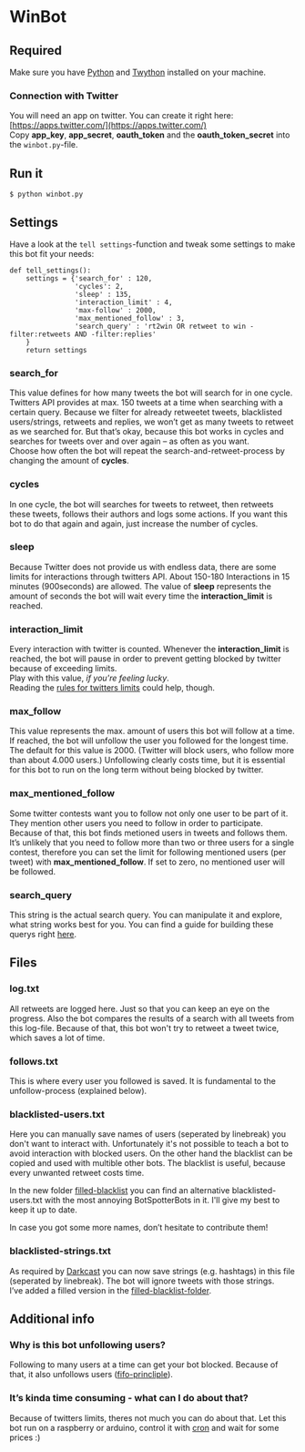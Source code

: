 # WinBot
## Required
Make sure you have
[Python](https://www.python.org/downloads/)
and [Twython](https://twython.readthedocs.io/en/latest/usage/install.html) installed on your machine.


### Connection with Twitter
You will need an app on twitter. You can create it right here: [https://apps.twitter.com/](https://apps.twitter.com/)    
Copy **app_key**, **app_secret**, **oauth_token** and the **oauth_token_secret** into the `winbot.py`-file.



## Run it
`$ python winbot.py`



## Settings
Have a look at the `tell settings`-function and tweak some settings to make this bot fit your needs:
```
def tell_settings():
    settings = {'search_for' : 120,
                'cycles': 2,
                'sleep' : 135,
                'interaction_limit' : 4,
                'max-follow' : 2000,
                'max_mentioned_follow' : 3,
                'search_query' : 'rt2win OR retweet to win -filter:retweets AND -filter:replies'
    }
    return settings
```

### search_for
This value defines for how many tweets the bot will search for in one cycle. Twitters API provides at max. 150 tweets at a time when searching with a certain query. Because we filter for already retweetet tweets, blacklisted users/strings, retweets and replies, we won’t get as many tweets to retweet as we searched for. But that’s okay, because this bot works in cycles and searches for tweets over and over again – as often as you want.  
Choose how often the bot will repeat the search-and-retweet-process by changing the amount of **cycles**.

### cycles
In one cycle, the bot will searches for tweets to retweet, then retweets these tweets, follows their authors and logs some actions. If you want this bot to do that again and again, just increase the number of cycles.

### sleep
Because Twitter does not provide us with endless data, there are some limits for interactions through twitters API. About 150-180 Interactions in 15 minutes (900seconds) are allowed. The value of **sleep** represents the amount of seconds the bot will wait every time the **interaction_limit** is reached.

### interaction_limit
Every interaction with twitter is counted. Whenever the **interaction_limit** is reached, the bot will pause in order to prevent getting blocked by twitter because of exceeding limits.  
Play with this value, *if you're feeling lucky*.  
Reading the [rules for twitters limits](https://support.twitter.com/articles/355430) could help, though.

### max_follow
This value represents the max. amount of users this bot will follow at a time. If reached, the bot will unfollow the user you followed for the longest time. The default for this value is 2000. (Twitter will block users, who follow more than about 4.000 users.)
Unfollowing clearly costs time, but it is essential for this bot to run on the long term without being blocked by twitter.

### max_mentioned_follow
Some twitter contests want you to follow not only one user to be part of it. They mention other users you need to follow in order to participate. Because of that, this bot finds metioned users in tweets and follows them. It’s unlikely that you need to follow more than two or three users for a single contest, therefore you can set the limit for following mentioned users (per tweet) with **max_mentioned_follow**. If set to zero, no mentioned user will be followed.

### search_query
This string is the actual search query. You can manipulate it and explore, what string works best for you. You can find a guide for building these querys right [here](https://dev.twitter.com/rest/public/search).

## Files
### log.txt
All retweets are logged here. Just so that you can keep an eye on the progress. Also the bot compares the results of a search with all tweets from this log-file. Because of that, this bot won't try to retweet a tweet twice, which saves a lot of time.

### follows.txt
This is where every user you followed is saved. It is fundamental to the unfollow-process (explained below).

### blacklisted-users.txt
Here you can manually save names of users (seperated by linebreak) you don't want to interact with. Unfortunately it's not possible to teach a bot to avoid interaction with blocked users. On the other hand the blacklist can be copied and used with multible other bots.
The blacklist is useful, because every unwanted retweet costs time.  

In the new folder
[filled-blacklist](https://github.com/jflessau/winbot-twitter-bot/tree/master/filled-blacklist)
you can find an alternative blacklisted-users.txt with the most annoying BotSpotterBots in it. I'll give my best to keep it up to date.

In case you got some more names, don’t hesitate to contribute them!

### blacklisted-strings.txt
As required by [Darkcast](https://github.com/Darkcast?tab=repositories) you can now save strings (e.g. hashtags) in this file (seperated by linebreak). The bot will ignore tweets with those strings.  
I’ve added a filled version in the [filled-blacklist-folder](https://github.com/jflessau/winbot-twitter-bot/tree/master/filled-blacklist).



## Additional info

### Why is this bot unfollowing users?
Following to many users at a time can get your bot blocked. Because of that, it also unfollows users ([fifo-princliple](https://en.wikipedia.org/wiki/FIFO)).

### It’s kinda time consuming - what can I do about that?
Because of twitters limits, theres not much you can do about that. Let this bot run on a raspberry or arduino, control it with [cron](https://en.wikipedia.org/wiki/Cron) and wait for some prices :)
